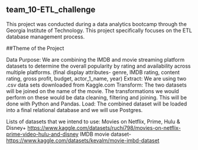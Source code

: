 ## team_10-ETL_challenge
This project was conducted during a data analytics bootcamp through the Georgia Institute of Technology. This project specifically focuses on the ETL database management process. 

##Theme of the Project

Data Purpose: We are combining the IMDB and movie streaming platform datasets to determine the overall popularity by rating and availability across multiple platforms.
(final display attributes- genre, IMDB rating, content rating, gross profit, budget, actor_1_name, year)
Extract: We are using two .csv data sets downloaded from Kaggle.com
Transform: The two datasets will be joined on the name of the movie. The transformations we would perform on these would be data cleaning, filtering and joining. This will be done with Python and Pandas. 
Load: The combined dataset will be loaded into a final relational database and we will use Postgres.

Lists of datasets that we intend to use: 
Movies on Netflix, Prime, Hulu & Disney+
https://www.kaggle.com/datasets/ruchi798/movies-on-netflix-prime-video-hulu-and-disney
IMDB movie dataset-
https://www.kaggle.com/datasets/kevalm/movie-imbd-dataset
